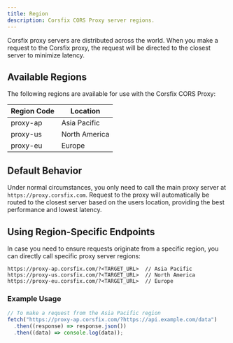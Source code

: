 ```yaml
---
title: Region
description: Corsfix CORS Proxy server regions.
---
```


Corsfix proxy servers are distributed across the world. When you make a request to the Corsfix proxy, the request will be directed to the closest server to minimize latency.

## Available Regions

The following regions are available for use with the Corsfix CORS Proxy:

| Region Code | Location      |
| ----------- | ------------- |
| proxy-ap    | Asia Pacific  |
| proxy-us    | North America |
| proxy-eu    | Europe        |

## Default Behavior

Under normal circumstances, you only need to call the main proxy server at `https://proxy.corsfix.com`. Request to the proxy will automatically be routed to the closest server based on the users location, providing the best performance and lowest latency.

## Using Region-Specific Endpoints

In case you need to ensure requests originate from a specific region, you can directly call specific proxy server regions:

```
https://proxy-ap.corsfix.com/?<TARGET_URL>  // Asia Pacific
https://proxy-us.corsfix.com/?<TARGET_URL>  // North America
https://proxy-eu.corsfix.com/?<TARGET_URL>  // Europe
```

### Example Usage

```javascript
// To make a request from the Asia Pacific region
fetch("https://proxy-ap.corsfix.com/?https://api.example.com/data")
  .then((response) => response.json())
  .then((data) => console.log(data));
```
